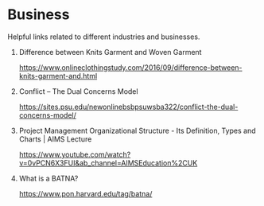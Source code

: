 # Business
Helpful links related to different industries and businesses. 

1.  Difference between Knits Garment and Woven Garment

    https://www.onlineclothingstudy.com/2016/09/difference-between-knits-garment-and.html
    
2.  Conflict – The Dual Concerns Model

    https://sites.psu.edu/newonlinebsbpsuwsba322/conflict-the-dual-concerns-model/    
    
3.  Project Management Organizational Structure - Its Definition, Types and Charts | AIMS Lecture

    https://www.youtube.com/watch?v=0vPCN6X3FUI&ab_channel=AIMSEducation%2CUK
 
4.  What is a BATNA?

    https://www.pon.harvard.edu/tag/batna/

